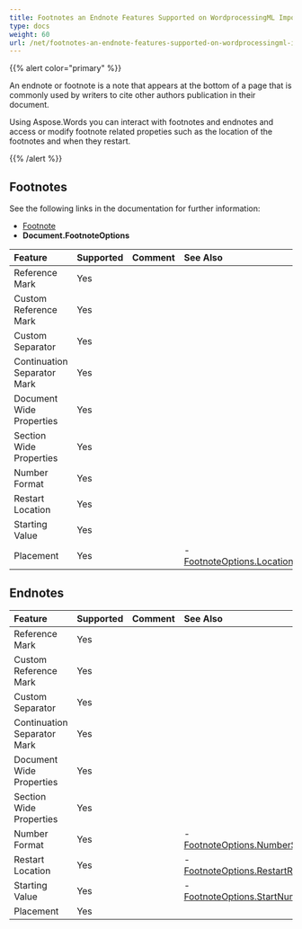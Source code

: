 ```yaml
---
title: Footnotes an Endnote Features Supported on WordprocessingML Import
type: docs
weight: 60
url: /net/footnotes-an-endnote-features-supported-on-wordprocessingml-import/
---
```


{{% alert color="primary" %}} 

An endnote or footnote is a note that appears at the bottom of a page that is commonly used by writers to cite other authors publication in their document.

Using Aspose.Words you can interact with footnotes and endnotes and access or modify footnote related propeties such as the location of the footnotes and when they restart.

{{% /alert %}} 
## **Footnotes**
See the following links in the documentation for further information:

- [Footnote](http://www.aspose.com/documentation/.net-components/aspose.words-for-.net/aspose.words.footnote.html)
- **Document.FootnoteOptions**

|**Feature**|**Supported**|**Comment**|**See Also**|
| :- | :- | :- | :- |
|Reference Mark |Yes | | |
|Custom Reference Mark |Yes | | |
|Custom Separator |Yes | | |
|Continuation Separator Mark |Yes | | |
|Document Wide Properties |Yes | | |
|Section Wide Properties |Yes | | |
|Number Format |Yes | | |
|Restart Location |Yes | | |
|Starting Value |Yes | | |
|Placement |Yes | |- [FootnoteOptions.Location](http://www.aspose.com/documentation/.net-components/aspose.words-for-.net/aspose.words.footnoteoptions.location.html)|
## **Endnotes**

|**Feature**|**Supported**|**Comment**|**See Also**|
| :- | :- | :- | :- |
|Reference Mark |Yes | | |
|Custom Reference Mark |Yes | | |
|Custom Separator |Yes | | |
|Continuation Separator Mark |Yes | | |
|Document Wide Properties |Yes | | |
|Section Wide Properties |Yes | | |
|Number Format |Yes | |- [FootnoteOptions.NumberStyle](http://www.aspose.com/documentation/.net-components/aspose.words-for-.net/aspose.words.footnoteoptions.numberstyle.html)|
|Restart Location |Yes | |- [FootnoteOptions.RestartRule](http://www.aspose.com/documentation/.net-components/aspose.words-for-.net/aspose.words.footnoteoptions.restartrule.html)|
|Starting Value |Yes | |- [FootnoteOptions.StartNumber](http://www.aspose.com/documentation/.net-components/aspose.words-for-.net/aspose.words.footnoteoptions.startnumber.html)|
|Placement |Yes | | |

